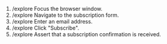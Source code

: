 1. /explore Focus the browser window.
2. /explore Navigate to the subscription form.
3. /explore Enter an email address.
4. /explore Click "Subscribe".
5. /explore Assert that a subscription confirmation is received.